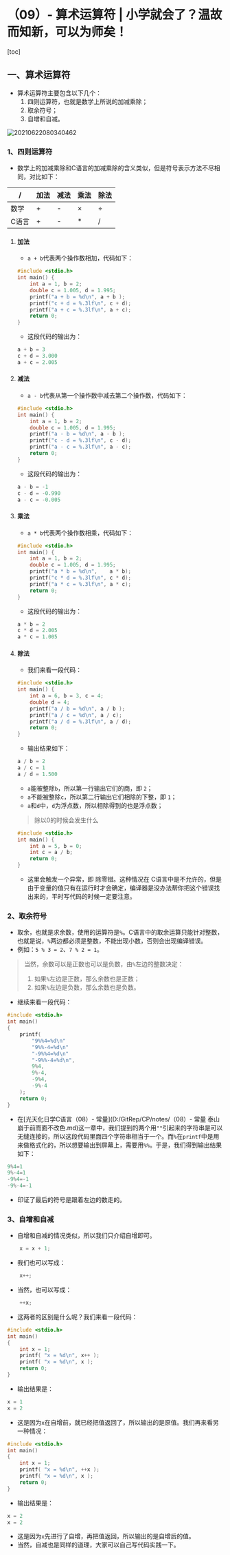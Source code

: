 # （09）- 算术运算符 | 小学就会了？温故而知新，可以为师矣！

[toc]

## 一、算术运算符

- 算术运算符主要包含以下几个：
  1. 四则运算符，也就是数学上所说的加减乘除；
  2. 取余符号；
  3. 自增和自减。

![20210622080340462](D:/GitRep/CP/notes/%EF%BC%8809%EF%BC%89-%20%E7%AE%97%E6%9C%AF%E8%BF%90%E7%AE%97%E7%AC%A6%20%20%E5%B0%8F%E5%AD%A6%E5%B0%B1%E4%BC%9A%E4%BA%86%EF%BC%9F%E6%B8%A9%E6%95%85%E8%80%8C%E7%9F%A5%E6%96%B0%EF%BC%8C%E5%8F%AF%E4%BB%A5%E4%B8%BA%E5%B8%88%E7%9F%A3%EF%BC%81.assets/20210622080340462.png)

### 1、四则运算符

- 数学上的加减乘除和C语言的加减乘除的含义类似，但是符号表示方法不尽相同，对比如下：

| /     | 加法 | 减法 | 乘法 | 除法 |
| ----- | ---- | ---- | ---- | ---- |
| 数学  | +    | -    | ×    | ÷    |
| C语言 | +    | -    | *    | /    |

1. #### 加法

   - `a + b`代表两个操作数相加，代码如下：

   ```c
   #include <stdio.h>
   int main() {
       int a = 1, b = 2;
       double c = 1.005, d = 1.995;
       printf("a + b = %d\n", a + b );
       printf("c + d = %.3lf\n", c + d);
       printf("a + c = %.3lf\n", a + c);
       return 0;
   }
   ```

   - 这段代码的输出为：

   ```c
   a + b = 3
   c + d = 3.000
   a + c = 2.005
   ```

2. #### 减法

   - `a - b`代表从第一个操作数中减去第二个操作数，代码如下：

   ```c
   #include <stdio.h>
   int main() {
       int a = 1, b = 2;
       double c = 1.005, d = 1.995;
       printf("a - b = %d\n", a - b );
       printf("c - d = %.3lf\n", c - d);
       printf("a - c = %.3lf\n", a - c);
       return 0;
   }
   ```

   - 这段代码的输出为：

   ```c
   a - b = -1
   c - d = -0.990
   a - c = -0.005
   ```

3. #### 乘法

   - `a * b`代表两个操作数相乘，代码如下：

   ```c
   #include <stdio.h>
   int main() {
       int a = 1, b = 2;
       double c = 1.005, d = 1.995;
       printf("a * b = %d\n",    a * b);
       printf("c * d = %.3lf\n", c * d);
       printf("a * c = %.3lf\n", a * c);
       return 0;
   }
   ```

   - 这段代码的输出为：

   ```c
   a * b = 2
   c * d = 2.005
   a * c = 1.005
   ```

4. #### 除法

   - 我们来看一段代码：

   ```c
   #include <stdio.h>
   int main() {
       int a = 6, b = 3, c = 4;
       double d = 4;
       printf("a / b = %d\n", a / b );
       printf("a / c = %d\n", a / c);
       printf("a / d = %.3lf\n", a / d);
       return 0;
   }
   ```

   - 输出结果如下：

   ```c
   a / b = 2
   a / c = 1
   a / d = 1.500
   ```

   - `a`能被整除`b`，所以第一行输出它们的商，即 `2`；
   - `a`不能被整除`c`，所以第二行输出它们相除的下整，即 `1`；
   - `a`和`d`中，`d`为浮点数，所以相除得到的也是浮点数；

   > 除以0的时候会发生什么

   ```c
   #include <stdio.h>
   int main() {
       int a = 5, b = 0;
       int c = a / b;
       return 0;
   }
   ```

   - 这里会触发一个异常，即 除零错。这种情况在 C语言中是不允许的，但是由于变量的值只有在运行时才会确定，编译器是没办法帮你把这个错误找出来的，平时写代码的时候一定要注意。

### 2、取余符号

- 取余，也就是求余数，使用的运算符是`%`。C语言中的取余运算只能针对整数，也就是说，`%`两边都必须是整数，不能出现小数，否则会出现编译错误。
- 例如：`5 % 3 = 2`、`7 % 2 = 1`。

> 当然，余数可以是正数也可以是负数，由`%`左边的整数决定：
>
> 1. 如果`%`左边是正数，那么余数也是正数；
> 2. 如果`%`左边是负数，那么余数也是负数。

- 继续来看一段代码：

```c
#include <stdio.h>
int main()
{
    printf(
        "9%%4=%d\n"
        "9%%-4=%d\n"
        "-9%%4=%d\n"
        "-9%%-4=%d\n",
        9%4, 
        9%-4, 
        -9%4, 
        -9%-4
    );
    return 0;
}
```

- 在[光天化日学C语言（08）- 常量](D:/GitRep/CP/notes/（08）- 常量  泰山崩于前而面不改色.md)这一章中，我们提到的两个用`""`引起来的字符串是可以无缝连接的，所以这段代码里面四个字符串相当于一个。而`%`在`printf`中是用来做格式化的，所以想要输出到屏幕上，需要用`%%`。于是，我们得到输出结果如下：

```c
9%4=1
9%-4=1
-9%4=-1
-9%-4=-1
```

- 印证了最后的符号是跟着左边的数走的。

### 3、自增和自减

- 自增和自减的情况类似，所以我们只介绍自增即可。

```c
	x = x + 1;
```

- 我们也可以写成：

```c
	x++;
```

- 当然，也可以写成：

```c
	++x;
```

- 这两者的区别是什么呢？我们来看一段代码：

```c
#include <stdio.h>
int main()
{
    int x = 1;
    printf( "x = %d\n", x++ );
    printf( "x = %d\n", x );
    return 0;
}
```

- 输出结果是：

```c
x = 1
x = 2
```

- 这是因为`x`在自增前，就已经把值返回了，所以输出的是原值。我们再来看另一种情况：

```c
#include <stdio.h>
int main()
{
    int x = 1;
    printf( "x = %d\n", ++x );
    printf( "x = %d\n", x );
    return 0;
}
```

- 输出结果是：

```c
x = 2
x = 2
```

- 这是因为`x`先进行了自增，再把值返回，所以输出的是自增后的值。
- 当然，自减也是同样的道理，大家可以自己写代码实践一下。

